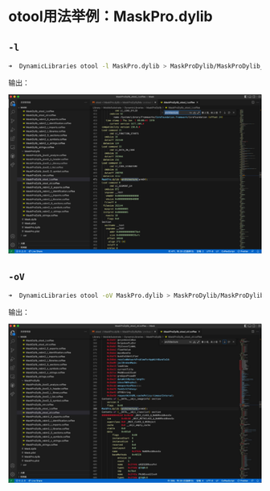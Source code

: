 # otool用法举例：MaskPro.dylib

## `-l`

```bash
➜  DynamicLibraries otool -l MaskPro.dylib > MaskProDylib/MaskProDylib_otool_l.txt
```

输出：

![otool_l_maskprodylib](../../../assets/img/otool_l_maskprodylib.png)

## `-oV`

```bash
➜  DynamicLibraries otool -oV MaskPro.dylib > MaskProDylib/MaskProDylib_otool_oV.txt
```

输出：

![otool_ov_maskprodylib](../../../assets/img/otool_ov_maskprodylib.jpg)
